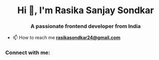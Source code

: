 <h1 align="center">Hi 👋, I'm Rasika Sanjay Sondkar</h1>
<h3 align="center">A passionate frontend developer from India</h3>

- 📫 How to reach me **rasikasondkar24@gmail.com**

<h3 align="left">Connect with me:</h3>
<p align="left">
</p>
